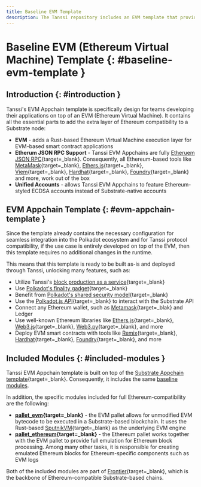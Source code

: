 ```yaml
---
title: Baseline EVM Template
description: The Tanssi repository includes an EVM template that provides all the necessary configurations to launch an Appchain that is fully compatible with Ethereum.
---
```


# Baseline EVM (Ethereum Virtual Machine) Template {: #baseline-evm-template }

## Introduction {: #introduction }

Tanssi's EVM Appchain template is specifically design for teams developing their applications on top of an EVM (Ethereum Virtual Machine). It contains all the essential parts to add the extra layer of Ethereum compatibility to a Substrate node:

- **EVM** - adds a Rust-based Ethereum Virtual Machine execution layer for EVM-based smart contract applications
- **Etherum JSON RPC Support** - Tanssi EVM Appchains are fully [Etheruem JSON RPC](https://ethereum.org/en/developers/docs/apis/json-rpc/){target=_blank}. Consequently, all Ethereum-based tools like [MetaMask](https://metamask.io/){target=_blank}, [Ethers.js](https://docs.ethers.org/){target=_blank}, [Viem](https://viem.sh/){target=_blank}, [Hardhat](https://hardhat.org/){target=_blank}, [Foundry](https://book.getfoundry.sh/){target=_blank} and more, work out of the box
- **Unified Accounts** - allows Tanssi EVM Appchains to feature Ethereum-styled ECDSA accounts instead of Substrate-native accounts

## EVM Appchain Template {: #evm-appchain-template }

Since the template already contains the necessary configuration for seamless integration into the Polkadot ecosystem and for Tanssi protocol compatibility, if the use case is entirely developed on top of the EVM, then this template requires no additional changes in the runtime.

This means that this template is ready to be built as-is and deployed through Tanssi, unlocking many features, such as:

- Utilize Tanssi's [block production as a service](/learn/tanssi/technical-features/#block-production-as-a-service){target=_blank}
- Use [Polkadot's finality gadget](https://wiki.polkadot.network/docs/learn-consensus#finality-gadget-grandpa){target=_blank}
- Benefit from [Polkadot's shared security model](https://wiki.polkadot.network/docs/learn-parachains#shared-security){target=_blank}
- Use the [Polkadot.js API](/builders/interact/substrate-api/polkadot-js-api){target=_blank} to interact with the Substrate API
- Connect any Ethereum wallet, such as [Metamask](/builders/interact/ethereum-api/wallets/metamask/){target=_blak} and Ledger
- Use well-known Ethereum libraries like [Ethers.js](/builders/interact/ethereum-api/libraries/ethersjs){target=_blank}, [Web3.js](/builders/interact/ethereum-api/libraries/web3js){target=_blank}, [Web3.py](/builders/interact/ethereum-api/libraries/web3py/){target=_blank}, and more
- Deploy EVM smart contracts with tools like [Remix](https://remix.ethereum.org/){target=_blank}, [Hardhat](https://hardhat.org/){target=_blank}, [Foundry](https://github.com/foundry-rs/foundry){target=_blank}, and more


## Included Modules {: #included-modules }

Tanssi EVM Appchain template is built on top of the [Substrate Appchain template](/builders/build/templates/substrate/){target=_blank}. Consequently, it includes the same [baseline modules](/builders/build/templates/substrate/#included-modules).

In addition, the specific modules included for full Ethereum-compatibility are the following:

- **[pallet_evm](https://docs.rs/pallet-evm/latest/pallet_evm/){target=_blank}** - the EVM pallet allows for unmodified EVM bytecode to be executed in a Substrate-based blockchain. It uses the Rust-based [SputnikVM](https://github.com/rust-ethereum/evm){target=_blank} as the underlying EVM engine
- **[pallet_ethereum](https://docs.rs/pallet-ethereum/latest/pallet_ethereum/){target=_blank}** - the Ethereum pallet works together with the EVM pallet to provide full emulation for Ethereum block processing. Among many other tasks, it is responsible for creating emulated Ethereum blocks for Ethereum-specific components such as EVM logs

Both of the included modules are part of [Frontier](https://github.com/paritytech/frontier){target=_blank}, which is the backbone of Ethereum-compatible Substrate-based chains.
